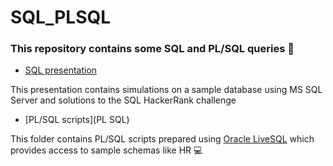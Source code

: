 # SQL_PLSQL
### This repository contains some SQL and PL/SQL queries 📁

- [SQL presentation](SQL/SQL.pdf)

This presentation contains simulations on a sample database using MS SQL Server and solutions to the SQL HackerRank challenge

- [PL/SQL scripts](PL SQL)

This folder contains PL/SQL scripts prepared using [Oracle LiveSQL](https://livesql.oracle.com) which provides access to sample schemas like HR 💻